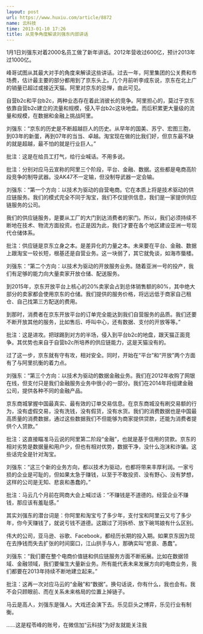 ```yaml
---
layout: post
url: https://www.huxiu.com/article/8872
name: 云科技
time: 2013-01-10 17:26
title: 从竞争角度解读刘强东内部讲话
---
```

1月1日刘强东对着2000名员工做了新年讲话。2012年营收过600亿，预计2013年过1000亿。

峰哥试图从其最大对手的角度来解读这些讲话。过去一年，阿里集团的公关费和市场费，估计最主要的部分都用到了京东头上。几个月前听李成东说，京东在北上广的销量已超过或接近天猫。阿里对京东的忌惮，由此可见。

自营b2c和平台b2c，两种业态存在着此消彼长的竞争。阿里担心的，莫过于京东依靠自营b2c建立的流量和规模，侵入平台b2c这块地盘。而后积累更大量级的流量和规模，在数据和金融上挑战阿里。

刘强东：“京东的历史是不断超越巨人的历史。从早年的国美、苏宁、宏图三胞，到03年的新蛋，再到07年的当当、卓越。淘宝现在做的比我们好，但京东最不缺的就是超越，最不怕的就是行业巨人。”

批注：这是在给员工打气，给行业喊话。不用多说。

批注：分别对应马云宣称的阿里三个阶段，平台、金融、数据。这些都是电商高阶段竞争的制导武器。没AK47不一定输，但没制导武器一定会输。

刘强东：“第一个方向：以技术为驱动的自营电商。它在本质上将是技术驱动的供应链服务。我们的模式完全不同于淘宝，我们不仅提供信息，我们是一家提供供应链服务的公司。

我们的供应链服务，是要从工厂的大门到达消费者的家门。所以，我们必须持续不断地在技术、物流方面投资。也正是因为此，我们才要在各个地区建设亚洲一号现代仓储体系。

批注：供应链是京东立身之本。是差异化的力量之本。未来要在平台、金融、数据上跟淘宝一较长短，根基还是自营业务。这一块弱了，其它就免谈，如海市蜃楼。

刘强东：“第二个方向：以技术为驱动的开放服务业务。随着亚洲一号的投产，我们有足够的能力向大量卖家开放仓储、配送服务。

到2015年，京东开放平台上核心的20%卖家会占到总体销售额的80%，其中绝大部分的卖家都会使用京东的仓储。我们提供的服务价格，将远远低于商家自己租仓、自己找第三方配送的费用。

到那时，消费者在京东开放平台的订单完全能达到我们自营服务的品质。我们还要不断开放其他的服务，比如售后、呼叫中心，还有数据、支付的开放等等。”

批注：这是进攻。把球踢到对方的半场，侵入到平台b2c的地盘，跟天猫正面竞争。其优势也来自于自营b2c所培养的供应链能力，这是天猫没有的。

过了这一步，京东就有守有攻，相对安全。同时，开始在“平台”和“开放”两个方面有了与阿里抗衡的着力点。

刘强东：“第三个方向：以技术为驱动的数据金融业务。我们在2012年收购了网银在线，但支付只是我们金融服务业务中很小的一部分。我们在2014年将组建金融公司，提供各种不同的金融产品。

京东商城掌握中国最真实、最有效的订单交易信息。在京东商城没有刷交易额的行为，没有虚假交易，没有洗钱，没有假货，没有水货。我们的消费数据也是中国最高质量的消费数据，通过这些数据我们不但能够为商家提供贷款，还能为消费者提供个人贷款。”

批注：这直接瞄准马云说的阿里第二阶段“金融”，也就是基于信用的贷款。京东的相对劣势是数据量和用户少，但也有相对优势，数据干净，没什么泡沫和诈骗。这些话完全是针对淘宝。

刘强东：“这三个新的业务方向，都以技术为驱动，也都将带来丰厚利润。一家亏损的企业是可耻的，但如果太急于赚钱，以至于不敢投资、没有野心、没有梦想，这样的公司是无知、悲哀和愚蠢的。”

批注：马云几个月前在网商大会上喊过话：“不赚钱是不道德的。经营企业不赚钱，那应该有羞耻感。”

其实刘强东的潜台词是：你阿里和淘宝亏了多少年，支付宝和阿里云又亏了多少年，你今天赚钱了，就说亏钱不道德。这跟过了河拆桥、放下碗骂娘有什么区别。

伟大的公司，亚马逊、谷歌、Facebook，都经历长期的投入期。如果京东因为现在去挣钱而失去扩张的时间窗口，江山拱手与人，那确实叫“悲哀、愚蠢”。

刘强东：“我们要在整个电商价值链和供应链服务方面不断拓展。比如在数据领域、金融领域，我们要催生大量新业务。所有能代表未来发展方向的电商业务，我们都要在2013年持续不断地建立起来。”

批注：这再一次对应马云的“金融”和“数据”。换句话说，你有什么，我也会有。我不会只顾眼前、而在关系未来格局的位置上掉链子。

马云是高人，刘强东是强人。大戏还会演下去。乐见巨头之博弈，乐见行业有制衡。

……这是程苓峰的账号，在微信加“云科技”为好友就能关注我

